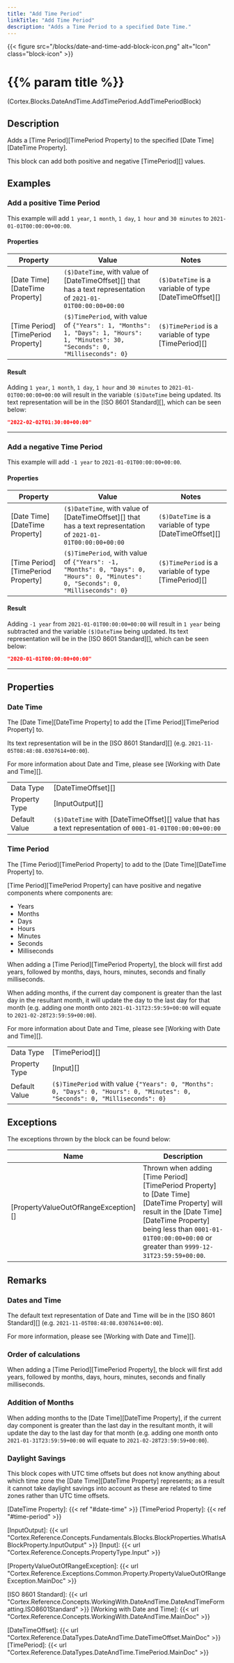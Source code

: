 ```yaml
---
title: "Add Time Period"
linkTitle: "Add Time Period"
description: "Adds a Time Period to a specified Date Time."
---
```


{{< figure src="/blocks/date-and-time-add-block-icon.png" alt="Icon" class="block-icon" >}}

# {{% param title %}}

<p class="namespace">(Cortex.Blocks.DateAndTime.AddTimePeriod.AddTimePeriodBlock)</p>

## Description

Adds a [Time Period][TimePeriod Property] to the specified [Date Time][DateTime Property].

This block can add both positive and negative [TimePeriod][] values.

## Examples

### Add a positive Time Period

This example will add `1 year`, `1 month`, `1 day`, `1 hour` and `30 minutes` to `2021-01-01T00:00:00+00:00`.

#### Properties

| Property           | Value                     | Notes                                    |
|--------------------|---------------------------|------------------------------------------|
| [Date Time][DateTime Property] | `($)DateTime`, with value of [DateTimeOffset][] that has a text representation of `2021-01-01T00:00:00+00:00` | `($)DateTime` is a variable of type [DateTimeOffset][] |
| [Time Period][TimePeriod Property] | `($)TimePeriod`, with value of `{"Years": 1, "Months": 1, "Days": 1, "Hours": 1, "Minutes": 30, "Seconds": 0, "Milliseconds": 0}` | `($)TimePeriod` is a variable of type [TimePeriod][] |

#### Result

Adding `1 year`, `1 month`, `1 day`, `1 hour` and `30 minutes` to `2021-01-01T00:00:00+00:00` will result in the variable `($)DateTime` being updated. Its text representation will be in the [ISO 8601 Standard][], which can be seen below:

```json
"2022-02-02T01:30:00+00:00"
```

***

### Add a negative Time Period

This example will add `-1 year` to `2021-01-01T00:00:00+00:00`.

#### Properties

| Property           | Value                     | Notes                                    |
|--------------------|---------------------------|------------------------------------------|
| [Date Time][DateTime Property] | `($)DateTime`, with value of [DateTimeOffset][] that has a text representation of `2021-01-01T00:00:00+00:00` | `($)DateTime` is a variable of type [DateTimeOffset][] |
| [Time Period][TimePeriod Property] | `($)TimePeriod`, with value of `{"Years": -1, "Months": 0, "Days": 0, "Hours": 0, "Minutes": 0, "Seconds": 0, "Milliseconds": 0}` | `($)TimePeriod` is a variable of type [TimePeriod][] |

#### Result

Adding `-1 year` from `2021-01-01T00:00:00+00:00` will result in `1 year` being subtracted and the variable `($)DateTime` being updated. Its text representation will be in the [ISO 8601 Standard][], which can be seen below:

```json
"2020-01-01T00:00:00+00:00"
```

***

## Properties

### Date Time

The [Date Time][DateTime Property] to add the [Time Period][TimePeriod Property] to.

Its text representation will be in the [ISO 8601 Standard][] (e.g. `2021-11-05T08:48:08.0307614+00:00`).

For more information about Date and Time, please see [Working with Date and Time][].

| | |
|--------------------|---------------------------|
| Data Type | [DateTimeOffset][] |
| Property Type | [InputOutput][] |
| Default Value | `($)DateTime` with [DateTimeOffset][] value that has a text representation of `0001-01-01T00:00:00+00:00`|

### Time Period

The [Time Period][TimePeriod Property] to add to the [Date Time][DateTime Property] to.

[Time Period][TimePeriod Property] can have positive and negative components where components are:

* Years
* Months
* Days
* Hours
* Minutes
* Seconds
* Milliseconds

When adding a [Time Period][TimePeriod Property], the block will first add years, followed by months, days, hours, minutes, seconds and finally milliseconds.

When adding months, if the current day component is greater than the last day in the resultant month, it will update the day to the last day for that month (e.g. adding one month onto `2021-01-31T23:59:59+00:00` will equate to `2021-02-28T23:59:59+00:00`).

For more information about Date and Time, please see [Working with Date and Time][].

| | |
|--------------------|---------------------------|
| Data Type | [TimePeriod][] |
| Property Type | [Input][] |
| Default Value | `($)TimePeriod` with value `{"Years": 0, "Months": 0, "Days": 0, "Hours": 0, "Minutes": 0, "Seconds": 0, "Milliseconds": 0}` |

## Exceptions

The exceptions thrown by the block can be found below:

| Name     | Description |
|----------|----------|
| [PropertyValueOutOfRangeException][] | Thrown when adding [Time Period][TimePeriod Property] to [Date Time][DateTime Property] will result in the [Date Time][DateTime Property] being less than `0001-01-01T00:00:00+00:00` or greater than `9999-12-31T23:59:59+00:00`. |

## Remarks

### Dates and Time

The default text representation of Date and Time will be in the [ISO 8601 Standard][] (e.g. `2021-11-05T08:48:08.0307614+00:00`).

For more information, please see [Working with Date and Time][].

### Order of calculations

When adding a [Time Period][TimePeriod Property], the block will first add years, followed by months, days, hours, minutes, seconds and finally milliseconds.

### Addition of Months

When adding months to the [Date Time][DateTime Property], if the current day component is greater than the last day in the resultant month, it will update the day to the last day for that month (e.g. adding one month onto `2021-01-31T23:59:59+00:00` will equate to `2021-02-28T23:59:59+00:00`).

### Daylight Savings

This block copes with UTC time offsets but does not know anything about which time zone the [Date Time][DateTime Property] represents; as a result it cannot take daylight savings into account as these are related to time zones rather than UTC time offsets.

[DateTime Property]: {{< ref "#date-time" >}}
[TimePeriod Property]: {{< ref "#time-period" >}}

[InputOutput]: {{< url "Cortex.Reference.Concepts.Fundamentals.Blocks.BlockProperties.WhatIsABlockProperty.InputOutput" >}}
[Input]: {{< url "Cortex.Reference.Concepts.PropertyType.Input" >}}

[PropertyValueOutOfRangeException]: {{< url "Cortex.Reference.Exceptions.Common.Property.PropertyValueOutOfRangeException.MainDoc" >}}

[ISO 8601 Standard]: {{< url "Cortex.Reference.Concepts.WorkingWith.DateAndTime.DateAndTimeFormatting.ISO8601Standard" >}}
[Working with Date and Time]: {{< url "Cortex.Reference.Concepts.WorkingWith.DateAndTime.MainDoc" >}}

[DateTimeOffset]: {{< url "Cortex.Reference.DataTypes.DateAndTime.DateTimeOffset.MainDoc" >}}
[TimePeriod]: {{< url "Cortex.Reference.DataTypes.DateAndTime.TimePeriod.MainDoc" >}}
